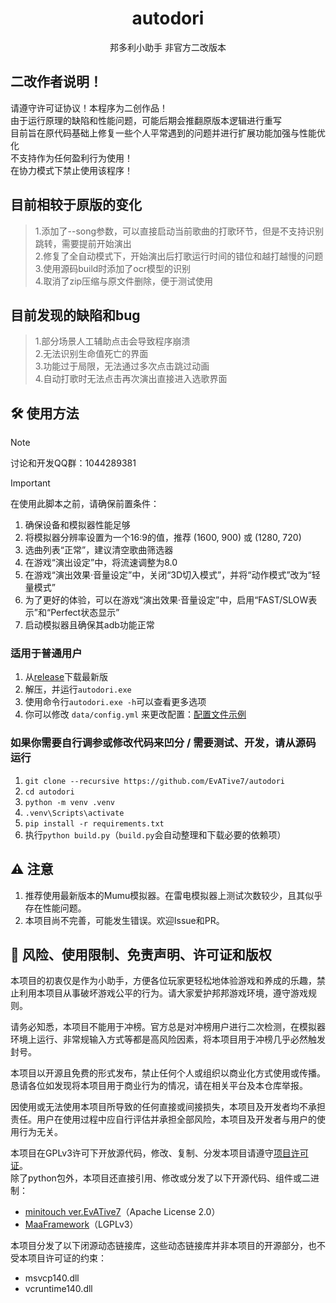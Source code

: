 <div align="center">

# autodori  

邦多利小助手 非官方二改版本
</div>

## 二改作者说明！

请遵守许可证协议！本程序为二创作品！<br>
由于运行原理的缺陷和性能问题，可能后期会推翻原版本逻辑进行重写<br>
目前旨在原代码基础上修复一些个人平常遇到的问题并进行扩展功能加强与性能优化<br>
不支持作为任何盈利行为使用！<br>
在协力模式下禁止使用该程序！

## 目前相较于原版的变化

> 1.添加了--song参数，可以直接启动当前歌曲的打歌环节，但是不支持识别跳转，需要提前开始演出<br>
> 2.修复了全自动模式下，开始演出后打歌运行时间的错位和越打越慢的问题<br>
> 3.使用源码build时添加了ocr模型的识别<br>
> 4.取消了zip压缩与原文件删除，便于测试使用

## 目前发现的缺陷和bug

> 1.部分场景人工辅助点击会导致程序崩溃<br>
> 2.无法识别生命值死亡的界面<br>
> 3.功能过于局限，无法通过多次点击跳过动画<br>
> 4.自动打歌时无法点击再次演出直接进入选歌界面

## 🛠 使用方法

> [!NOTE]
> 讨论和开发QQ群：1044289381

> [!IMPORTANT]  
> 在使用此脚本之前，请确保前置条件：
>
> 1. 确保设备和模拟器性能足够
> 1. 将模拟器分辨率设置为一个16:9的值，推荐 (1600, 900) 或 (1280, 720)
> 1. 选曲列表“正常”，建议清空歌曲筛选器
> 1. 在游戏“演出设定”中，将流速调整为8.0
> 1. 在游戏“演出效果·音量设定”中，关闭“3D切入模式”，并将“动作模式”改为“轻量模式”
> 1. 为了更好的体验，可以在游戏“演出效果·音量设定”中，启用“FAST/SLOW表示”和“Perfect状态显示”
> 1. 启动模拟器且确保其adb功能正常

### 适用于普通用户

1. 从[release](https://github.com/EvATive7/autodori/releases)下载最新版  
2. 解压，并运行`autodori.exe`
3. 使用命令行`autodori.exe -h`可以查看更多选项
4. 你可以修改 `data/config.yml` 来更改配置：[配置文件示例](./docs/config_eg/config.yml)

### 如果你需要自行调参或修改代码来凹分 / 需要测试、开发，请从源码运行  

 1. `git clone --recursive https://github.com/EvATive7/autodori`  
 2. `cd autodori`  
 3. `python -m venv .venv`  
 4. `.venv\Scripts\activate`  
 5. `pip install -r requirements.txt`
 6. 执行`python build.py`（`build.py`会自动整理和下载必要的依赖项）

## ⚠️ 注意

1. 推荐使用最新版本的Mumu模拟器。在雷电模拟器上测试次数较少，且其似乎存在性能问题。
1. 本项目尚不完善，可能发生错误。欢迎Issue和PR。

## 📝 风险、使用限制、免责声明、许可证和版权

本项目的初衷仅是作为小助手，方便各位玩家更轻松地体验游戏和养成的乐趣，禁止利用本项目从事破坏游戏公平的行为。请大家爱护邦邦游戏环境，遵守游戏规则。

请务必知悉，本项目不能用于冲榜。官方总是对冲榜用户进行二次检测，在模拟器环境上运行、非常规输入方式等都是高风险因素，将本项目用于冲榜几乎必然触发封号。

本项目以开源且免费的形式发布，禁止任何个人或组织以商业化方式使用或传播。恳请各位如发现将本项目用于商业行为的情况，请在相关平台及本仓库举报。

因使用或无法使用本项目所导致的任何直接或间接损失，本项目及开发者均不承担责任。用户在使用过程中应自行评估并承担全部风险，本项目及开发者与用户的使用行为无关。

本项目在GPLv3许可下开放源代码，修改、复制、分发本项目请遵守[项目许可证](LICENSE)。  
除了python包外，本项目还直接引用、修改或分发了以下开源代码、组件或二进制：

- [minitouch ver.EvATive7](https://github.com/EvATive7/minitouch)（Apache License 2.0）
- [MaaFramework](https://github.com/MaaXYZ/MaaFramework)（LGPLv3）

本项目分发了以下闭源动态链接库，这些动态链接库并非本项目的开源部分，也不受本项目许可证的约束：

- msvcp140.dll
- vcruntime140.dll
